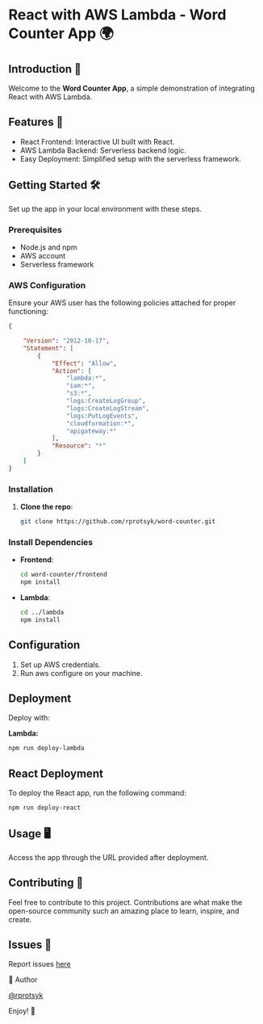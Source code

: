# React with AWS Lambda - Word Counter App 🌍

## Introduction 🌟
Welcome to the **Word Counter App**, a simple demonstration of integrating React with AWS Lambda.

## Features 🚀
- React Frontend: Interactive UI built with React.
- AWS Lambda Backend: Serverless backend logic.
- Easy Deployment: Simplified setup with the serverless framework.

## Getting Started 🛠️
Set up the app in your local environment with these steps.

### Prerequisites
- Node.js and npm
- AWS account
- Serverless framework

### AWS Configuration
Ensure your AWS user has the following policies attached for proper functioning:

```json
{

	"Version": "2012-10-17",
	"Statement": [
		{
			"Effect": "Allow",
			"Action": [
				"lambda:*",
				"iam:*",
				"s3:*",
				"logs:CreateLogGroup",
				"logs:CreateLogStream",
				"logs:PutLogEvents",
				"cloudformation:*",
				"apigateway:*"
			],
			"Resource": "*"
		}
	]
}
```

### Installation

1. **Clone the repo**:
   ```bash
   git clone https://github.com/rprotsyk/word-counter.git

### Install Dependencies

- **Frontend**:
  ```bash
  cd word-counter/frontend
  npm install

- **Lambda**:
  ```bash
  cd ../lambda
  npm install

## Configuration

1. Set up AWS credentials.
2. Run aws configure on your machine.

## Deployment

Deploy with:

**Lambda:**
```bash
npm run deploy-lambda

```
## React Deployment
To deploy the React app, run the following command:

```bash
npm run deploy-react
```

## Usage 🖥️

Access the app through the URL provided after deployment.

## Contributing 🤝

Feel free to contribute to this project. Contributions are what make the open-source community such an amazing place to learn, inspire, and create.

## Issues 🐛

Report issues <a href="https://github.com/rprotsyk/word-counter/issues" target="_blank">here</a> 

👤 Author

[@rprotsyk](https://github.com/rprotsyk)

Enjoy! 🎉
